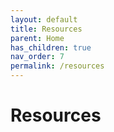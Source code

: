 ```yaml
---
layout: default
title: Resources
parent: Home
has_children: true
nav_order: 7
permalink: /resources
---
```


# Resources

